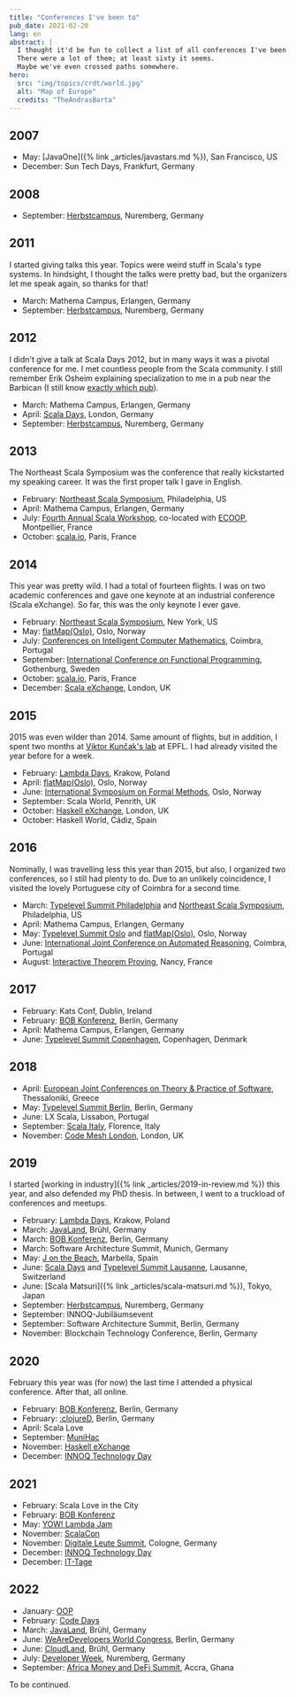 ```yaml
---
title: "Conferences I've been to"
pub_date: 2021-02-20
lang: en
abstract: |
  I thought it'd be fun to collect a list of all conferences I've been to.
  There were a lot of them; at least sixty it seems.
  Maybe we've even crossed paths somewhere.
hero:
  src: "img/topics/crdt/world.jpg"
  alt: "Map of Europe"
  credits: "TheAndrasBarta"
---
```


## 2007

* May: [JavaOne]({% link _articles/javastars.md %}), San Francisco, US
* December: Sun Tech Days, Frankfurt, Germany

## 2008

* September: [Herbstcampus](https://www.herbstcampus.de/hc08/), Nuremberg, Germany

## 2011

I started giving talks this year.
Topics were weird stuff in Scala's type systems.
In hindsight, I thought the talks were pretty bad, but the organizers let me speak again, so thanks for that!

* March: Mathema Campus, Erlangen, Germany
* September: [Herbstcampus](https://www.herbstcampus.de/hc11/), Nuremberg, Germany

## 2012

I didn't give a talk at Scala Days 2012, but in many ways it was a pivotal conference for me.
I met countless people from the Scala community.
I still remember Erik Osheim explaining specialization to me in a pub near the Barbican (I still know [exactly which pub](https://www.theshakespearebarbican.co.uk/)).

* March: Mathema Campus, Erlangen, Germany
* April: [Scala Days](https://skillsmatter.com/conferences/1140-scala-days-2012), London, Germany
* September: [Herbstcampus](https://www.herbstcampus.de/hc12/), Nuremberg, Germany

## 2013

The Northeast Scala Symposium was the conference that really kickstarted my speaking career.
It was the first proper talk I gave in English.

* February: [Northeast Scala Symposium](https://nescala.io/2013/), Philadelphia, US
* April: Mathema Campus, Erlangen, Germany
* July: [Fourth Annual Scala Workshop](http://lampwww.epfl.ch/~hmiller/scala2013/), co-located with [ECOOP](https://www.lirmm.fr/ecoop13/), Montpellier, France
* October: [scala.io](https://web.archive.org/web/20201202145732/https://scala.io/2013/), Paris, France

## 2014

This year was pretty wild.
I had a total of fourteen flights.
I was on two academic conferences and gave one keynote at an industrial conference (Scala eXchange).
So far, this was the only keynote I ever gave.

* February: [Northeast Scala Symposium](https://nescala.io/2014/), New York, US
* May: [flatMap(Oslo)](http://2014.flatmap.no/), Oslo, Norway
* July: [Conferences on Intelligent Computer Mathematics](https://cicm-conference.org/2014/cicm.php), Coimbra, Portugal
* September: [International Conference on Functional Programming](http://icfpconference.org/icfp2014/), Gothenburg, Sweden
* October: [scala.io](https://web.archive.org/web/20201202150406/https://scala.io/2014/), Paris, France
* December: [Scala eXchange](https://skillsmatter.com/conferences/1948-scala-exchange-2014), London, UK

## 2015

2015 was even wilder than 2014.
Same amount of flights, but in addition, I spent two months at [Viktor Kunčak's lab](https://lara.epfl.ch/) at EPFL.
I had already visited the year before for a week.

* February: [Lambda Days](https://www.lambdadays.org/lambdadays2015), Krakow, Poland
* April: [flatMap(Oslo)](http://2015.flatmap.no/), Oslo, Norway
* June: [International Symposium on Formal Methods](https://web.archive.org/web/20220127091633/http://fm2015.ifi.uio.no/), Oslo, Norway
* September: Scala World, Penrith, UK
* October: [Haskell eXchange](https://skillsmatter.com/conferences/7069-haskell-exchange-2015), London, UK
* October: Haskell World, Cádiz, Spain

## 2016

Nominally, I was travelling less this year than 2015, but also, I organized two conferences, so I still had plenty to do.
Due to an unlikely coincidence, I visited the lovely Portuguese city of Coimbra for a second time.

* March: [Typelevel Summit Philadelphia](https://typelevel.org/event/2016-03-summit-philadelphia/) and [Northeast Scala Symposium](https://nescala.io/2016/), Philadelphia, US
* April: Mathema Campus, Erlangen, Germany
* May: [Typelevel Summit Oslo](https://typelevel.org/event/2016-05-summit-oslo/) and [flatMap(Oslo)](http://2016.flatmap.no/), Oslo, Norway
* June: [International Joint Conference on Automated Reasoning](https://www.uc.pt/en/congressos/ijcar2016), Coimbra, Portugal
* August: [Interactive Theorem Proving](https://itp2016.inria.fr/), Nancy, France

## 2017

* February: Kats Conf, Dublin, Ireland
* February: [BOB Konferenz](https://bobkonf.de/2017/), Berlin, Germany
* April: Mathema Campus, Erlangen, Germany
* June: [Typelevel Summit Copenhagen](https://typelevel.org/event/2017-06-summit-copenhagen/), Copenhagen, Denmark

## 2018

* April: [European Joint Conferences on Theory & Practice of Software](https://etaps.org/2018/), Thessaloniki, Greece
* May: [Typelevel Summit Berlin](https://typelevel.org/event/2018-05-summit-berlin/), Berlin, Germany
* June: LX Scala, Lissabon, Portugal
* September: [Scala Italy](http://2018.scala-italy.it/), Florence, Italy
* November: [Code Mesh London](https://codesync.global/conferences/code-mesh-2018/), London, UK

## 2019

I started [working in industry]({% link _articles/2019-in-review.md %}) this year, and also defended my PhD thesis.
In between, I went to a truckload of conferences and meetups.

* February: [Lambda Days](https://www.lambdadays.org/lambdadays2019), Krakow, Poland
* March: [JavaLand](https://www.javaland.eu/de/javaland-2019/), Brühl, Germany
* March: [BOB Konferenz](https://bobkonf.de/2019/), Berlin, Germany
* March: Software Architecture Summit, Munich, Germany
* May: [J on the Beach](https://2019.jonthebeach.com/), Marbella, Spain
* June: [Scala Days](https://www.innoq.com/de/blog/scala-days-2019-lausanne/) and [Typelevel Summit Lausanne](https://typelevel.org/event/2019-06-summit-lausanne/), Lausanne, Switzerland
* June: [Scala Matsuri]({% link _articles/scala-matsuri.md %}), Tokyo, Japan
* September: [Herbstcampus](https://www.herbstcampus.de/2019/), Nuremberg, Germany
* September: INNOQ-Jubiläumsevent
* September: Software Architecture Summit, Berlin, Germany
* November: Blockchain Technology Conference, Berlin, Germany

## 2020

February this year was (for now) the last time I attended a physical conference.
After that, all online.

* February: [BOB Konferenz](https://bobkonf.de/2020/), Berlin, Germany
* February: [:clojureD](https://clojured.de/archiv/schedule-2020/), Berlin, Germany
* April: Scala Love
* September: [MuniHac](https://munihac.de/2020.html)
* November: [Haskell eXchange](https://skillsmatter.com/conferences/13135-haskell-exchange-2020)
* December: [INNOQ Technology Day](https://technologyday.innoq.com/2020)

## 2021

* February: Scala Love in the City
* February: [BOB Konferenz](https://bobkonf.de/2021/)
* May: [YOW! Lambda Jam](https://yowconference.com/lambdajam/)
* November: [ScalaCon](https://www.scalacon.org/)
* November: [Digitale Leute Summit](https://www.digitale-leute.de/summit/21/), Cologne, Germany
* December: [INNOQ Technology Day](https://technologyday.innoq.com/2021)
* December: [IT-Tage](https://www.ittage.informatik-aktuell.de/)

## 2022

* January: [OOP](https://www.oop-konferenz.de/oop-2022/)
* February: [Code Days](https://www.code-days.de/code-days-2022/)
* March: [JavaLand](https://www.javaland.eu/), Brühl, Germany
* June: [WeAreDevelopers World Congress](https://www.wearedevelopers.com/world-congress/), Berlin, Germany
* June: [CloudLand](https://www.cloudland.org/de/cloudland-2022/), Brühl, Germany
* July: [Developer Week](https://www.developer-week.de/), Nuremberg, Germany
* September: [Africa Money and DeFi Summit](https://africamoneydefisummit.com/), Accra, Ghana

To be continued.

